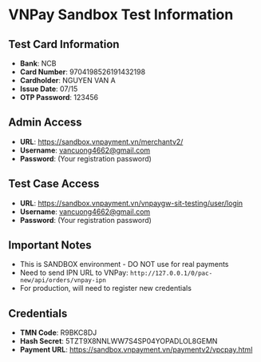 # VNPay Sandbox Test Information

## Test Card Information
- **Bank**: NCB
- **Card Number**: 9704198526191432198
- **Cardholder**: NGUYEN VAN A  
- **Issue Date**: 07/15
- **OTP Password**: 123456

## Admin Access
- **URL**: https://sandbox.vnpayment.vn/merchantv2/
- **Username**: vancuong4662@gmail.com
- **Password**: (Your registration password)

## Test Case Access
- **URL**: https://sandbox.vnpayment.vn/vnpaygw-sit-testing/user/login
- **Username**: vancuong4662@gmail.com
- **Password**: (Your registration password)

## Important Notes
- This is SANDBOX environment - DO NOT use for real payments
- Need to send IPN URL to VNPay: `http://127.0.0.1/0/pac-new/api/orders/vnpay-ipn`
- For production, will need to register new credentials

## Credentials
- **TMN Code**: R9BKC8DJ
- **Hash Secret**: 5TZT9X8NNLWW7S4SP04YOPADLOL8GEMN
- **Payment URL**: https://sandbox.vnpayment.vn/paymentv2/vpcpay.html